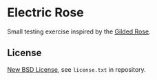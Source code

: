 # Electric Rose

Small testing exercise inspired by the [Gilded Rose](https://github.com/emilybache/GildedRose-Refactoring-Kata).

## License

[New BSD License](http://opensource.org/licenses/bsd-license.php), see `license.txt` in repository.
